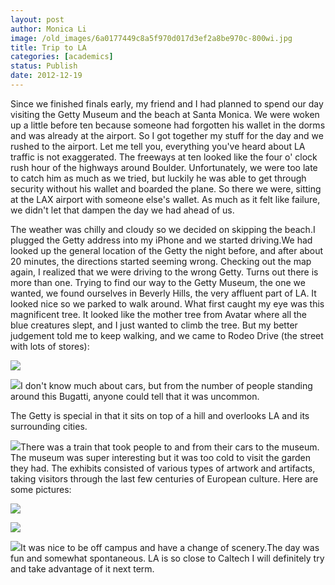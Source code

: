 ```yaml
---
layout: post
author: Monica Li
image: /old_images/6a0177449c8a5f970d017d3ef2a8be970c-800wi.jpg
title: Trip to LA
categories: [academics]
status: Publish
date: 2012-12-19
---
```



Since we finished finals early, my friend and I had planned to spend our day visiting the Getty Museum and the beach at Santa Monica. We were woken up a little before ten because someone had forgotten his wallet in the dorms and was already at the airport. So I got together my stuff for the day and we rushed to the airport. Let me tell you, everything you've heard about LA traffic is not exaggerated. The freeways at ten looked like the four o' clock rush hour of the highways around Boulder. Unfortunately, we were too late to catch him as much as we tried, but luckily he was able to get through security without his wallet and boarded the plane. So there we were, sitting at the LAX airport with someone else's wallet. As much as it felt like failure, we didn't let that dampen the day we had ahead of us.

The weather was chilly and cloudy so we decided on skipping the beach.I plugged the Getty address into my iPhone and we started driving.We had looked up the general location of the Getty the night before, and after about 20 minutes, the directions started seeming wrong. Checking out the map again, I realized that we were driving to the wrong Getty. Turns out there is more than one. Trying to find our way to the Getty Museum, the one we wanted, we found ourselves in Beverly Hills, the very affluent part of LA. It looked nice so we parked to walk around. What first caught my eye was this magnificent tree. It looked like the mother tree from Avatar where all the blue creatures slept, and I just wanted to climb the tree. But my better judgement told me to keep walking, and we came to Rodeo Drive (the street with lots of stores):




![](/old_images/caltech_as_it_happens/6a0105349b8251970b017d3ef2a24e970c.jpg)


![](/old_images/caltech_as_it_happens/6a0105349b8251970b017d3ef2a2d0970c.jpg)I don't know much about cars, but from the number of people standing around this Bugatti, anyone could tell that it was uncommon.

The Getty is special in that it sits on top of a hill and overlooks LA and its surrounding cities. 


![](/old_images/6a0177449c8a5f970d017ee667348b970d-800wi.jpg)There was a train that took people to and from their cars to the museum. The museum was super interesting but it was too cold to visit the garden they had. The exhibits consisted of various types of artwork and artifacts, taking visitors through the last few centuries of European culture. Here are some pictures:


![](/old_images/caltech_as_it_happens/6a0105349b8251970b017ee66737a6970d.jpg)


![](/old_images/6a0177449c8a5f970d017c34c3c854970b-800wi.jpg)


![](/old_images/6a0177449c8a5f970d017d3ef2b1ff970c-800wi.jpg)It was nice to be off campus and have a change of scenery.The day was fun and somewhat spontaneous. LA is so close to Caltech I will definitely try and take advantage of it next term.

